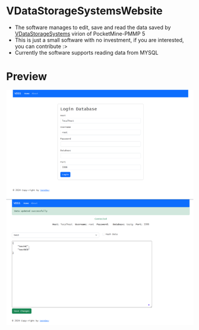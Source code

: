 # VDataStorageSystemsWebsite
- The software manages to edit, save and read the data saved by [VDataStorageSystems](https://github.com/VennDev/VDataStorageSystems) virion of PocketMine-PMMP 5
- This is just a small software with no investment, if you are interested, you can contribute :>
- Currently the software supports reading data from MYSQL

# Preview
<img src="https://github.com/VennDev/VDataStorageSystemsWebsite/blob/main/images/main-page.png">
</br>
<img src="https://github.com/VennDev/VDataStorageSystemsWebsite/blob/main/images/edit-page.png">
